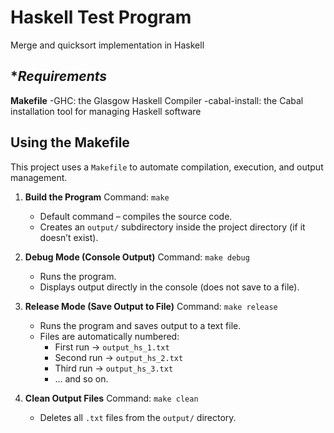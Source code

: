 # Haskell Test Program

Merge and quicksort implementation in Haskell

## **Requirements*

**Makefile**
-GHC: the Glasgow Haskell Compiler
-cabal-install: the Cabal installation tool for managing Haskell software

## Using the Makefile

This project uses a `Makefile` to automate compilation, execution, and output management.

1. **Build the Program**
   Command: `make`  
   - Default command – compiles the source code.  
   - Creates an `output/` subdirectory inside the project directory (if it doesn’t exist).  

2. **Debug Mode (Console Output)**
   Command: `make debug`  
   - Runs the program.  
   - Displays output directly in the console (does not save to a file).  

3. **Release Mode (Save Output to File)**
   Command: `make release`  
   - Runs the program and saves output to a text file.  
   - Files are automatically numbered:  
     - First run → `output_hs_1.txt`  
     - Second run → `output_hs_2.txt`  
     - Third run → `output_hs_3.txt`  
     - … and so on.  

4. **Clean Output Files**
   Command: `make clean`  
   - Deletes all `.txt` files from the `output/` directory. 
